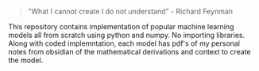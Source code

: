 > "What I cannot create I do not understand" - Richard Feynman 

This repository contains implementation of popular machine learning models all from scratch using python and numpy. No importing libraries. Along with coded implemntation, each model has pdf's of my personal notes from obsidian of the mathematical derivations and context to create the model. 



